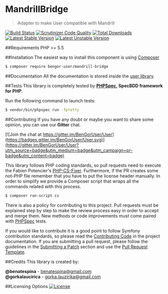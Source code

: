 # MandrillBridge
> Adapter to make User compatible with Mandrill

[![Build Status](https://travis-ci.org/BenGorUser/MandrillBridge.svg?branch=master)](https://travis-ci.org/BenGorUser/MandrillBridge)
[![Scrutinizer Code Quality](https://scrutinizer-ci.com/g/BenGorUser/MandrillBridge/badges/quality-score.png?b=master)](https://scrutinizer-ci.com/g/BenGorUser/MandrillBridge/?branch=master)
[![Total Downloads](https://poser.pugx.org/bengor-user/mandrill-bridge/downloads)](https://packagist.org/packages/bengor-user/mandrill-bridge/)
[![Latest Stable Version](https://poser.pugx.org/bengor-user/mandrill-bridge/v/stable.svg)](https://packagist.org/packages/bengor-user/mandrill-bridge/)
[![Latest Unstable Version](https://poser.pugx.org/bengor-user/mandrill-bridge/v/unstable.svg)](https://packagist.org/packages/bengor-user/mandrill-bridge/)

##Requirements
PHP >= 5.5

##Installation
The easiest way to install this component is using [Composer][6]
```bash
$ composer require bengor-user/mandrill-bridge
```

##Documentation
All the documentation is stored inside the [user library](https://github.com/BenGorUser/User/blob/master/docs/index.md).

##Tests
This library is completely tested by **[PHPSpec][1], SpecBDD framework for PHP**.

Run the following command to launch tests:
```bash
$ vendor/bin/phpspec run -fpretty
```

##Contributing
If you have any doubt or maybe you want to share some opinion, you can use our **Gitter** chat.

[![Join the chat at https://gitter.im/BenGorUser/User](https://badges.gitter.im/BenGorUser/User.svg)](https://gitter.im/BenGorUser/User?utm_source=badge&utm_medium=badge&utm_campaign=pr-badge&utm_content=badge)

This library follows PHP coding standards, so pull requests need to execute the Fabien Potencier's [PHP-CS-Fixer][5].
Furthermore, if the PR creates some not-PHP file remember that you have to put the license header manually. In order
to simplify we provide a Composer script that wraps all the commands related with this process.
```bash
$ composer run-script cs
```

There is also a policy for contributing to this project. Pull requests must be explained step by step to make the
review process easy in order to accept and merge them. New methods or code improvements must come paired with
[PHPSpec][1] tests.

If you would like to contribute it is a good point to follow Symfony contribution standards, so please read the
[Contributing Code][2] in the project documentation. If you are submitting a pull request, please follow the guidelines
in the [Submitting a Patch][3] section and use the [Pull Request Template][4].

##Credits
This library is created by:
>
**@benatespina** - [benatespina@gmail.com](mailto:benatespina@gmail.com)<br>
**@gorkalaucirica** - [gorka.lauzirika@gmail.com](mailto:gorka.lauzirika@gmail.com)

##Licensing Options
[![License](https://poser.pugx.org/bengor-user/mandrill-bridge/license.svg)](https://github.com/BenGorUser/MandrillBridge/blob/master/LICENSE)

[1]: http://www.phpspec.net/
[2]: http://symfony.com/doc/current/contributing/code/index.html
[3]: http://symfony.com/doc/current/contributing/code/patches.html#check-list
[4]: http://symfony.com/doc/current/contributing/code/patches.html#make-a-pull-request
[5]: http://cs.sensiolabs.org/
[6]: http://getcomposer.org
[7]: https://crowdin.com/
